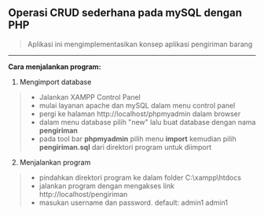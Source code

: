## **Operasi CRUD sederhana pada mySQL dengan PHP**
> Aplikasi ini mengimplementasikan konsep aplikasi pengiriman barang
------------------------------------------------
**Cara menjalankan program:**
1. Mengimport database
   
> - Jalankan XAMPP Control Panel
> - mulai layanan apache dan mySQL dalam menu control panel
> - pergi ke halaman http://localhost/phpmyadmin dalam browser
> - dalam menu database pilih "new" lalu buat database dengan nama **pengiriman**
> - pada tool bar **phpmyadmin** pilih menu **import** kemudian pilih **pengiriman.sql** dari direktori program untuk diimport

2. Menjalankan program
> - pindahkan direktori program ke dalam folder C:\xampp\htdocs
> - jalankan program dengan mengakses link http://localhost/pengiriman
> - masukan username dan password. default: admin1 admin1
